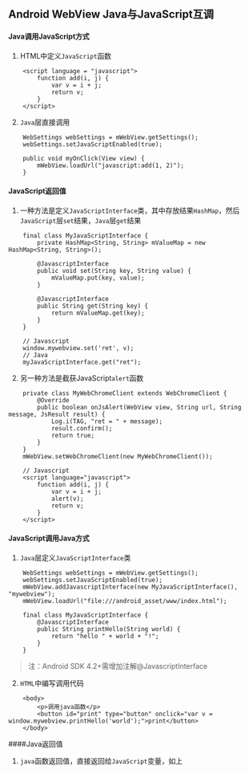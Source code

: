 ## Android WebView Java与JavaScript互调

#### Java调用JavaScript方式
1. HTML中定义`JavaScript`函数
```
    <script language = "javascript">
        function add(i, j) {
            var v = i + j;
            return v;
        }
    </script>
```
2. `Java`层直接调用
```
    WebSettings webSettings = mWebView.getSettings();
    webSettings.setJavaScriptEnabled(true);
	
    public void myOnClick(View view) {
        mWebView.loadUrl("javascript:add(1, 2)");
    }
```

#### JavaScript返回值
1. 一种方法是定义`JavaScriptInterface`类，其中存放结果`HashMap`，然后`JavaScript`层`set`结果，`Java`层`get`结果
```
    final class MyJavaScriptInterface {
        private HashMap<String, String> mValueMap = new HashMap<String, String>();
    
        @JavascriptInterface
        public void set(String key, String value) {
            mValueMap.put(key, value);
        }
    
        @JavascriptInterface
        public String get(String key) {
            return mValueMap.get(key);
        }
    }
    
    // Javascript
    window.mywebview.set('ret', v);
    // Java
    myJavaScriptInterface.get("ret");
```
2. 另一种方法是截获JavaScript`alert`函数
```
    private class MyWebChromeClient extends WebChromeClient {
        @Override
        public boolean onJsAlert(WebView view, String url, String message, JsResult result) {
            Log.i(TAG, "ret = " + message);
            result.confirm();
            return true;
        }
    }
    mWebView.setWebChromeClient(new MyWebChromeClient());
    
    // Javascript
    <script language="javascript">
        function add(i, j) {
            var v = i + j;
            alert(v);
            return v;
        }
    </script>
```

#### JavaScript调用Java方式
1. `Java`层定义`JavaScriptInterface`类
```
    WebSettings webSettings = mWebView.getSettings();
    webSettings.setJavaScriptEnabled(true);
    mWebView.addJavascriptInterface(new MyJavaScriptInterface(), "mywebview");
    mWebView.loadUrl("file:///android_asset/www/index.html");
    
    final class MyJavaScriptInterface {
        @JavascriptInterface
        public String printHello(String world) {
            return "hello " + world + "!";
        }
    }
```
> 注：Android SDK 4.2+需增加注解@JavascriptInterface
2. `HTML`中编写调用代码
```
    <body>
        <p>调用java函数</p>
        <button id="print" type="button" onclick="var v = window.mywebview.printHello('world');">print</button>
    </body>
```

####Java返回值
1. `java`函数返回值，直接返回给`JavaScript`变量，如上
